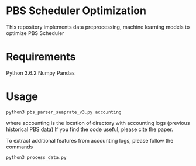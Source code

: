 # PBS Scheduler Optimization

This repository implements data preprocessing, machine learning models to optimize PBS Scheduler


# Requirements

Python 3.6.2
Numpy
Pandas


# Usage

```
python3 pbs_parser_seaprate_v3.py accounting
```
 where
	accounting is the location of directory with accounting logs (previous historical PBS data)
If you find the code useful, please cite the paper.


To extract additional features from accounting logs, please follow the commands

```
python3 process_data.py
```


